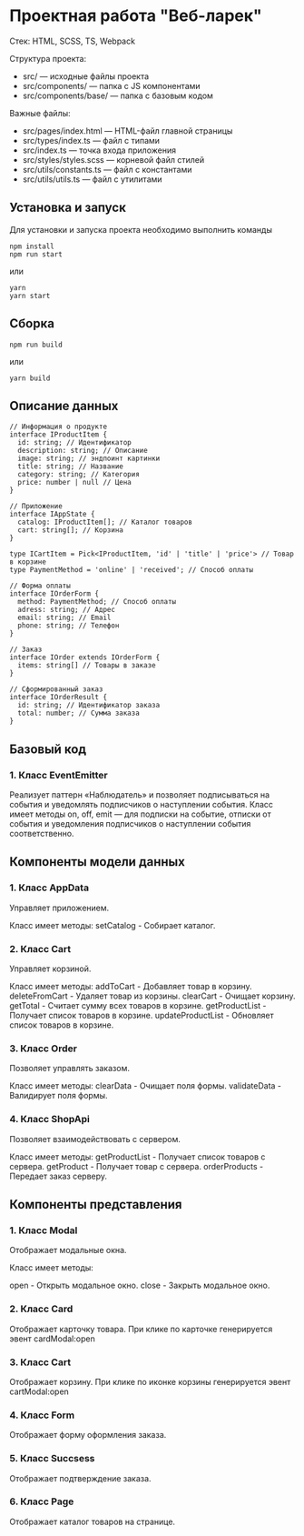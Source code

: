 # Проектная работа "Веб-ларек"

Стек: HTML, SCSS, TS, Webpack

Структура проекта:
- src/ — исходные файлы проекта
- src/components/ — папка с JS компонентами
- src/components/base/ — папка с базовым кодом

Важные файлы:
- src/pages/index.html — HTML-файл главной страницы
- src/types/index.ts — файл с типами
- src/index.ts — точка входа приложения
- src/styles/styles.scss — корневой файл стилей
- src/utils/constants.ts — файл с константами
- src/utils/utils.ts — файл с утилитами

## Установка и запуск
Для установки и запуска проекта необходимо выполнить команды

```
npm install
npm run start
```

или

```
yarn
yarn start
```
## Сборка

```
npm run build
```

или

```
yarn build
```

## Описание данных

```
// Информация о продукте
interface IProductItem {
  id: string; // Идентификатор
  description: string; // Описание
  image: string; // эндпоинт картинки
  title: string; // Название
  category: string; // Категория
  price: number | null // Цена
}

// Приложение
interface IAppState {
  catalog: IProductItem[]; // Каталог товаров
  cart: string[]; // Корзина
}

type ICartItem = Pick<IProductItem, 'id' | 'title' | 'price'> // Товар в корзине
type PaymentMethod = 'online' | 'received'; // Способ оплаты

// Форма оплаты
interface IOrderForm {
  method: PaymentMethod; // Способ оплаты
  adress: string; // Адрес
  email: string; // Email
  phone: string; // Телефон
}

// Заказ
interface IOrder extends IOrderForm {
  items: string[] // Товары в заказе
}

// Сформированный заказ
interface IOrderResult {
  id: string; // Идентификатор заказа
  total: number; // Сумма заказа
}
```

## Базовый код

### 1. Класс EventEmitter

Реализует паттерн «Наблюдатель» и позволяет подписываться на события и уведомлять подписчиков
о наступлении события.
Класс имеет методы on, off, emit — для подписки на событие, отписки от события и уведомления
подписчиков о наступлении события соответственно.

## Компоненты модели данных

### 1. Класс AppData

Управляет приложением.

Класс имеет методы:
setCatalog - Собирает каталог.

### 2. Класс Cart

Управляет корзиной.

Класс имеет методы:
addToCart - Добавляет товар в корзину.
deleteFromCart - Удаляет товар из корзины.
clearCart - Очищает корзину.
getTotal - Считает сумму всех товаров в корзине.
getProductList - Получает список товаров в корзине.
updateProductList - Обновляет список товаров в корзине.

### 3. Класс Order

Позволяет управлять заказом.

Класс имеет методы:
clearData - Очищает поля формы.
validateData - Валидирует поля формы.

### 4. Класс ShopApi

Позволяет взаимодействовать с сервером.

Класс имеет методы:
getProductList - Получает список товаров с сервера.
getProduct - Получает товар с сервера.
orderProducts - Передает заказ серверу.

## Компоненты представления

### 1. Класс Modal

Отображает модальные окна.

Класс имеет методы:

open - Открыть модальное окно.
close - Закрыть модальное окно.

### 2. Класс Card

Отображает карточку товара.
При клике по карточке генерируется эвент cardModal:open

### 3. Класс Cart

Отображает корзину.
При клике по иконке корзины генерируется эвент cartModal:open

### 4. Класс Form

Отображает форму оформления заказа.

### 5. Класс Succsess

Отображает подтверждение заказа.

### 6. Класс Page

Отображает каталог товаров на странице.
